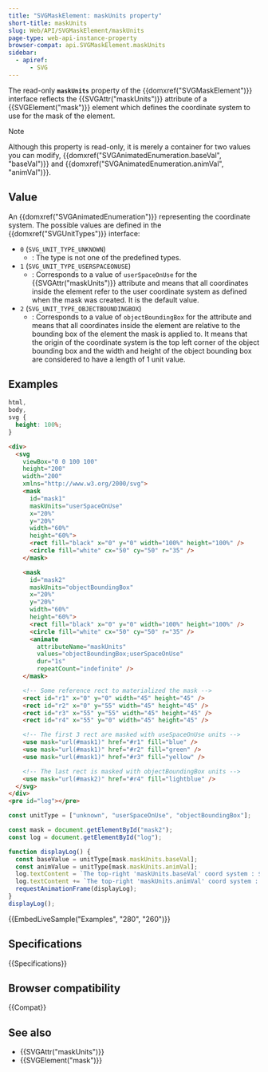 ```yaml
---
title: "SVGMaskElement: maskUnits property"
short-title: maskUnits
slug: Web/API/SVGMaskElement/maskUnits
page-type: web-api-instance-property
browser-compat: api.SVGMaskElement.maskUnits
sidebar:
  - apiref:
      - SVG
---
```


The read-only **`maskUnits`** property of the {{domxref("SVGMaskElement")}} interface reflects the {{SVGAttr("maskUnits")}} attribute of a {{SVGElement("mask")}} element which defines the coordinate system to use for the mask of the element.

> [!NOTE]
> Although this property is read-only, it is merely a container for two values you can modify, {{domxref("SVGAnimatedEnumeration.baseVal", "baseVal")}} and {{domxref("SVGAnimatedEnumeration.animVal", "animVal")}}.

## Value

An {{domxref("SVGAnimatedEnumeration")}} representing the coordinate system. The possible values are defined in the {{domxref("SVGUnitTypes")}} interface:

- `0` (`SVG_UNIT_TYPE_UNKNOWN`)
  - : The type is not one of the predefined types.
- `1` (`SVG_UNIT_TYPE_USERSPACEONUSE`)
  - : Corresponds to a value of `userSpaceOnUse` for the {{SVGAttr("maskUnits")}} attribute and means that all coordinates inside the element refer to the user coordinate system as defined when the mask was created. It is the default value.
- `2` (`SVG_UNIT_TYPE_OBJECTBOUNDINGBOX`)
  - : Corresponds to a value of `objectBoundingBox` for the attribute and means that all coordinates inside the element are relative to the bounding box of the element the mask is applied to. It means that the origin of the coordinate system is the top left corner of the object bounding box and the width and height of the object bounding box are considered to have a length of 1 unit value.

## Examples

```css hidden
html,
body,
svg {
  height: 100%;
}
```

```html
<div>
  <svg
    viewBox="0 0 100 100"
    height="200"
    width="200"
    xmlns="http://www.w3.org/2000/svg">
    <mask
      id="mask1"
      maskUnits="userSpaceOnUse"
      x="20%"
      y="20%"
      width="60%"
      height="60%">
      <rect fill="black" x="0" y="0" width="100%" height="100%" />
      <circle fill="white" cx="50" cy="50" r="35" />
    </mask>

    <mask
      id="mask2"
      maskUnits="objectBoundingBox"
      x="20%"
      y="20%"
      width="60%"
      height="60%">
      <rect fill="black" x="0" y="0" width="100%" height="100%" />
      <circle fill="white" cx="50" cy="50" r="35" />
      <animate
        attributeName="maskUnits"
        values="objectBoundingBox;userSpaceOnUse"
        dur="1s"
        repeatCount="indefinite" />
    </mask>

    <!-- Some reference rect to materialized the mask -->
    <rect id="r1" x="0" y="0" width="45" height="45" />
    <rect id="r2" x="0" y="55" width="45" height="45" />
    <rect id="r3" x="55" y="55" width="45" height="45" />
    <rect id="r4" x="55" y="0" width="45" height="45" />

    <!-- The first 3 rect are masked with useSpaceOnUse units -->
    <use mask="url(#mask1)" href="#r1" fill="blue" />
    <use mask="url(#mask1)" href="#r2" fill="green" />
    <use mask="url(#mask1)" href="#r3" fill="yellow" />

    <!-- The last rect is masked with objectBoundingBox units -->
    <use mask="url(#mask2)" href="#r4" fill="lightblue" />
  </svg>
</div>
<pre id="log"></pre>
```

```js
const unitType = ["unknown", "userSpaceOnUse", "objectBoundingBox"];

const mask = document.getElementById("mask2");
const log = document.getElementById("log");

function displayLog() {
  const baseValue = unitType[mask.maskUnits.baseVal];
  const animValue = unitType[mask.maskUnits.animVal];
  log.textContent = `The top-right 'maskUnits.baseVal' coord system : ${baseValue}\n`;
  log.textContent += `The top-right 'maskUnits.animVal' coord system : ${animValue}`;
  requestAnimationFrame(displayLog);
}
displayLog();
```

{{EmbedLiveSample("Examples", "280", "260")}}

## Specifications

{{Specifications}}

## Browser compatibility

{{Compat}}

## See also

- {{SVGAttr("maskUnits")}}
- {{SVGElement("mask")}}
